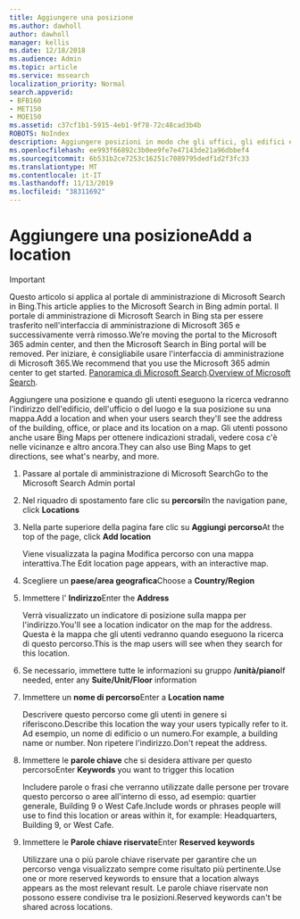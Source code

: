 ```yaml
---
title: Aggiungere una posizione
ms.author: dawholl
author: dawholl
manager: kellis
ms.date: 12/18/2018
ms.audience: Admin
ms.topic: article
ms.service: mssearch
localization_priority: Normal
search.appverid:
- BFB160
- MET150
- MOE150
ms.assetid: c37cf1b1-5915-4eb1-9f78-72c48cad3b4b
ROBOTS: NoIndex
description: Aggiungere posizioni in modo che gli uffici, gli edifici e altre aree di lavoro dell'organizzazione vengano visualizzati nei risultati dei lavori di ricerca di Microsoft
ms.openlocfilehash: ee993f66892c3b0ee9fe7e47143de21a96dbbef4
ms.sourcegitcommit: 6b531b2ce7253c16251c7089795dedf1d2f3fc33
ms.translationtype: MT
ms.contentlocale: it-IT
ms.lasthandoff: 11/13/2019
ms.locfileid: "38311692"
---
```

# <a name="add-a-location"></a><span data-ttu-id="d153f-103">Aggiungere una posizione</span><span class="sxs-lookup"><span data-stu-id="d153f-103">Add a location</span></span>

> [!IMPORTANT]
> <span data-ttu-id="d153f-104">Questo articolo si applica al portale di amministrazione di Microsoft Search in Bing.</span><span class="sxs-lookup"><span data-stu-id="d153f-104">This article applies to the Microsoft Search in Bing admin portal.</span></span> <span data-ttu-id="d153f-105">Il portale di amministrazione di Microsoft Search in Bing sta per essere trasferito nell'interfaccia di amministrazione di Microsoft 365 e successivamente verrà rimosso.</span><span class="sxs-lookup"><span data-stu-id="d153f-105">We’re moving the portal to the Microsoft 365 admin center, and then the Microsoft Search in Bing portal will be removed.</span></span> <span data-ttu-id="d153f-106">Per iniziare, è consigliabile usare l'interfaccia di amministrazione di Microsoft 365.</span><span class="sxs-lookup"><span data-stu-id="d153f-106">We recommend that you use the Microsoft 365 admin center to get started.</span></span> <span data-ttu-id="d153f-107">[Panoramica di Microsoft Search](overview-microsoft-search.md).</span><span class="sxs-lookup"><span data-stu-id="d153f-107">[Overview of Microsoft Search](overview-microsoft-search.md).</span></span>
    
<span data-ttu-id="d153f-108">Aggiungere una posizione e quando gli utenti eseguono la ricerca vedranno l'indirizzo dell'edificio, dell'ufficio o del luogo e la sua posizione su una mappa.</span><span class="sxs-lookup"><span data-stu-id="d153f-108">Add a location and when your users search they'll see the address of the building, office, or place and its location on a map.</span></span> <span data-ttu-id="d153f-109">Gli utenti possono anche usare Bing Maps per ottenere indicazioni stradali, vedere cosa c'è nelle vicinanze e altro ancora.</span><span class="sxs-lookup"><span data-stu-id="d153f-109">They can also use Bing Maps to get directions, see what's nearby, and more.</span></span>
  
1. <span data-ttu-id="d153f-110">Passare al portale di amministrazione di Microsoft Search</span><span class="sxs-lookup"><span data-stu-id="d153f-110">Go to the Microsoft Search Admin portal</span></span>
    
2. <span data-ttu-id="d153f-111">Nel riquadro di spostamento fare clic su **percorsi**</span><span class="sxs-lookup"><span data-stu-id="d153f-111">In the navigation pane, click **Locations**</span></span>
    
3. <span data-ttu-id="d153f-112">Nella parte superiore della pagina fare clic su **Aggiungi percorso**</span><span class="sxs-lookup"><span data-stu-id="d153f-112">At the top of the page, click **Add location**</span></span>
    
    <span data-ttu-id="d153f-113">Viene visualizzata la pagina Modifica percorso con una mappa interattiva.</span><span class="sxs-lookup"><span data-stu-id="d153f-113">The Edit location page appears, with an interactive map.</span></span>
    
4. <span data-ttu-id="d153f-114">Scegliere un **paese/area geografica**</span><span class="sxs-lookup"><span data-stu-id="d153f-114">Choose a **Country/Region**</span></span>
    
5. <span data-ttu-id="d153f-115">Immettere l' **Indirizzo**</span><span class="sxs-lookup"><span data-stu-id="d153f-115">Enter the **Address**</span></span>
    
    <span data-ttu-id="d153f-116">Verrà visualizzato un indicatore di posizione sulla mappa per l'indirizzo.</span><span class="sxs-lookup"><span data-stu-id="d153f-116">You'll see a location indicator on the map for the address.</span></span> <span data-ttu-id="d153f-117">Questa è la mappa che gli utenti vedranno quando eseguono la ricerca di questo percorso.</span><span class="sxs-lookup"><span data-stu-id="d153f-117">This is the map users will see when they search for this location.</span></span>
    
6. <span data-ttu-id="d153f-118">Se necessario, immettere tutte le informazioni su gruppo **/unità/piano**</span><span class="sxs-lookup"><span data-stu-id="d153f-118">If needed, enter any **Suite/Unit/Floor** information</span></span> 
    
7. <span data-ttu-id="d153f-119">Immettere un **nome di percorso**</span><span class="sxs-lookup"><span data-stu-id="d153f-119">Enter a **Location name**</span></span>
    
    <span data-ttu-id="d153f-120">Descrivere questo percorso come gli utenti in genere si riferiscono.</span><span class="sxs-lookup"><span data-stu-id="d153f-120">Describe this location the way your users typically refer to it.</span></span> <span data-ttu-id="d153f-121">Ad esempio, un nome di edificio o un numero.</span><span class="sxs-lookup"><span data-stu-id="d153f-121">For example, a building name or number.</span></span> <span data-ttu-id="d153f-122">Non ripetere l'indirizzo.</span><span class="sxs-lookup"><span data-stu-id="d153f-122">Don't repeat the address.</span></span>
    
8. <span data-ttu-id="d153f-123">Immettere le **parole chiave** che si desidera attivare per questo percorso</span><span class="sxs-lookup"><span data-stu-id="d153f-123">Enter **Keywords** you want to trigger this location</span></span> 
    
    <span data-ttu-id="d153f-124">Includere parole o frasi che verranno utilizzate dalle persone per trovare questo percorso o aree all'interno di esso, ad esempio: quartier generale, Building 9 o West Cafe.</span><span class="sxs-lookup"><span data-stu-id="d153f-124">Include words or phrases people will use to find this location or areas within it, for example: Headquarters, Building 9, or West Cafe.</span></span>
    
9. <span data-ttu-id="d153f-125">Immettere le **Parole chiave riservate**</span><span class="sxs-lookup"><span data-stu-id="d153f-125">Enter **Reserved keywords**</span></span>
    
    <span data-ttu-id="d153f-126">Utilizzare una o più parole chiave riservate per garantire che un percorso venga visualizzato sempre come risultato più pertinente.</span><span class="sxs-lookup"><span data-stu-id="d153f-126">Use one or more reserved keywords to ensure that a location always appears as the most relevant result.</span></span> <span data-ttu-id="d153f-127">Le parole chiave riservate non possono essere condivise tra le posizioni.</span><span class="sxs-lookup"><span data-stu-id="d153f-127">Reserved keywords can't be shared across locations.</span></span>

  

